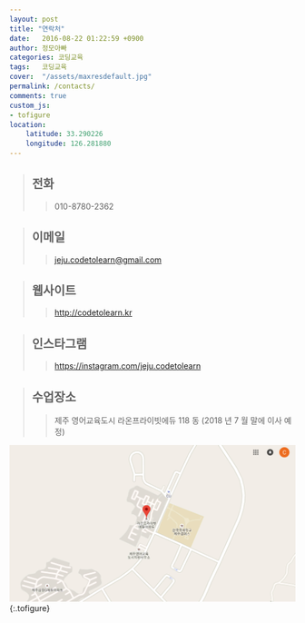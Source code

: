 ```yaml
---
layout: post
title: "연락처"
date:   2016-08-22 01:22:59 +0900
author: 정모아빠
categories: 코딩교육
tags:	코딩교육
cover:  "/assets/maxresdefault.jpg"
permalink: /contacts/
comments: true
custom_js:
- tofigure
location:
    latitude: 33.290226   
    longitude: 126.281880
---
```

>## 전화
>> 010-8780-2362

>## 이메일
>> <jeju.codetolearn@gmail.com>


>## 웹사이트
>> <http://codetolearn.kr>


>## 인스타그램
>> <https://instagram.com/jeju.codetolearn>

>## 수업장소
>>제주 영어교육도시 라온프라이빗에듀 118 동 (2018 년 7 월 말에 이사 예정)

![위치](/assets/코딩교실위치.png "호수와 1 층 현관 비밀번호 등은 수업등록 후 밴드 공지를 통해 알려드립니다.")
{:.tofigure}
​
